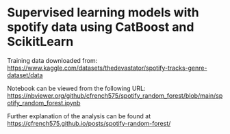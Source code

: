 # Supervised learning models with spotify data using CatBoost and ScikitLearn

Training data downloaded from: https://www.kaggle.com/datasets/thedevastator/spotify-tracks-genre-dataset/data

Notebook can be viewed from the following URL: https://nbviewer.org/github/cfrench575/spotify_random_forest/blob/main/spotify_random_forest.ipynb

Further explanation of the analysis can be found at https://cfrench575.github.io/posts/spotify-random-forest/
